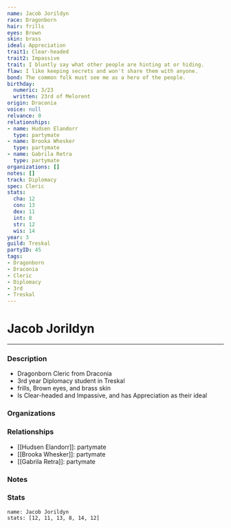 ```yaml
---
name: Jacob Jorildyn
race: Dragonborn
hair: frills
eyes: Brown
skin: brass
ideal: Appreciation
trait1: Clear-headed
trait2: Impassive
trait: I bluntly say what other people are hinting at or hiding.
flaw: I like keeping secrets and won't share them with anyone.
bond: The common folk must see me as a hero of the people.
birthday:
  numeric: 3/23
  written: 23rd of Melorent
origin: Draconia
voice: null
relvance: 0
relationships:
- name: Hudsen Elandorr
  type: partymate
- name: Brooka Whesker
  type: partymate
- name: Gabrila Retra
  type: partymate
organizations: []
notes: []
track: Diplomacy
spec: Cleric
stats:
  cha: 12
  con: 13
  dex: 11
  int: 8
  str: 12
  wis: 14
year: 3
guild: Treskal
partyID: 45
tags:
- Dragonborn
- Draconia
- Cleric
- Diplomacy
- 3rd
- Treskal
---
```

# Jacob Jorildyn
---
### Description
- Dragonborn Cleric from Draconia
- 3rd year Diplomacy student in Treskal
- frills, Brown eyes, and brass skin
- Is Clear-headed and Impassive, and has Appreciation as their ideal

### Organizations

### Relationships
- [[Hudsen Elandorr]]: partymate
- [[Brooka Whesker]]: partymate
- [[Gabrila Retra]]: partymate

### Notes

### Stats
```statblock
name: Jacob Jorildyn
stats: [12, 11, 13, 8, 14, 12]
```